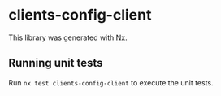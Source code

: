 # clients-config-client

This library was generated with [Nx](https://nx.dev).

## Running unit tests

Run `nx test clients-config-client` to execute the unit tests.
